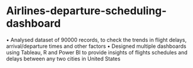 # Airlines-departure-scheduling-dashboard


•	Analysed dataset of 90000 records, to check the trends in flight delays, arrival/departure times and other factors
•	Designed multiple dashboards using Tableau, R and Power BI to provide insights of flights schedules and delays between any 
two cities in United States
